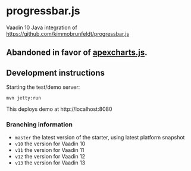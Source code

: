 # progressbar.js

Vaadin 10 Java integration of https://github.com/kimmobrunfeldt/progressbar.js

## Abandoned in favor of [apexcharts.js](https://github.com/appreciated/apexcharts).

## Development instructions

Starting the test/demo server:
```
mvn jetty:run
```

This deploys demo at http://localhost:8080

### Branching information

* `master` the latest version of the starter, using latest platform snapshot
* `v10` the version for Vaadin 10
* `v11` the version for Vaadin 11
* `v12` the version for Vaadin 12
* `v13` the version for Vaadin 13
